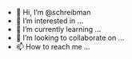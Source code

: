 - 👋 Hi, I’m @schreibman
- 👀 I’m interested in ...
- 🌱 I’m currently learning ...
- 💞️ I’m looking to collaborate on ... 
- 📫 How to reach me ...

<!---
schreibman/schreibman is a ✨ special ✨ repository because its `README.md` (this file) appears on your GitHub profile.
You can click the Preview link to take a look at your changes.
--->
